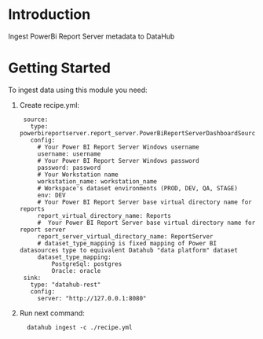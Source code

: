 # Introduction 
Ingest PowerBi Report Server metadata to DataHub

# Getting Started
To ingest data using this module you need: 
1. Create recipe.yml:

        source:
          type: powerbireportserver.report_server.PowerBiReportServerDashboardSource
          config:
            # Your Power BI Report Server Windows username
            username: username
            # Your Power BI Report Server Windows password
            password: password
            # Your Workstation name
            workstation_name: workstation_name
            # Workspace's dataset environments (PROD, DEV, QA, STAGE)
            env: DEV
            # Your Power BI Report Server base virtual directory name for reports
            report_virtual_directory_name: Reports
            #  Your Power BI Report Server base virtual directory name for report server
            report_server_virtual_directory_name: ReportServer
            # dataset_type_mapping is fixed mapping of Power BI datasources type to equivalent Datahub "data platform" dataset
            dataset_type_mapping:
                PostgreSql: postgres
                Oracle: oracle
        sink:
          type: "datahub-rest"
          config:
            server: "http://127.0.0.1:8080"
   



2. Run next command:
   
         datahub ingest -c ./recipe.yml
